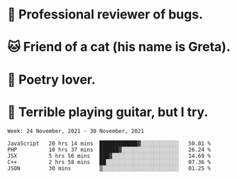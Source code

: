 # 🐛 Professional reviewer of bugs.
# 🐱 Friend of a cat (his name is Greta).
# 📜 Poetry lover.
# 🎸 Terrible playing guitar, but I try.

<!--START_SECTION:waka-->
```text
Week: 24 November, 2021 - 30 November, 2021

JavaScript   20 hrs 14 mins  ████████████▓░░░░░░░░░░░░   50.01 % 
PHP          10 hrs 37 mins  ██████▓░░░░░░░░░░░░░░░░░░   26.24 % 
JSX          5 hrs 56 mins   ███▓░░░░░░░░░░░░░░░░░░░░░   14.69 % 
C++          2 hrs 58 mins   ██░░░░░░░░░░░░░░░░░░░░░░░   07.36 % 
JSON         30 mins         ▒░░░░░░░░░░░░░░░░░░░░░░░░   01.25 % 
```
<!--END_SECTION:waka-->
